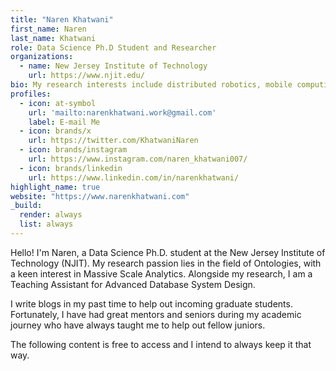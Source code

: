 ```yaml
---
title: "Naren Khatwani"
first_name: Naren
last_name: Khatwani
role: Data Science Ph.D Student and Researcher
organizations:
  - name: New Jersey Institute of Technology
    url: https://www.njit.edu/
bio: My research interests include distributed robotics, mobile computing, and programmable matter.
profiles:
  - icon: at-symbol
    url: 'mailto:narenkhatwani.work@gmail.com'
    label: E-mail Me
  - icon: brands/x
    url: https://twitter.com/KhatwaniNaren
  - icon: brands/instagram
    url: https://www.instagram.com/naren_khatwani007/
  - icon: brands/linkedin
    url: https://www.linkedin.com/in/narenkhatwani/
highlight_name: true
website: "https://www.narenkhatwani.com"
_build:
  render: always
  list: always
---
```


Hello! I'm Naren, a Data Science Ph.D. student at the New Jersey Institute of Technology (NJIT). My research passion lies in the field of Ontologies, with a keen interest in Massive Scale Analytics. Alongside my research, I am a Teaching Assistant for Advanced Database System Design.

I write blogs in my past time to help out incoming graduate students. Fortunately, I have had great mentors and seniors during my academic journey who have always taught me to help out fellow juniors.

The following content is free to access and I intend to always keep it that way.